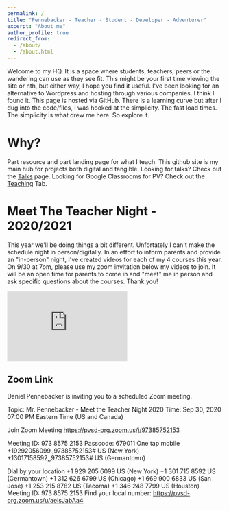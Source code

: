 ```yaml
---
permalink: /
title: "Pennebacker - Teacher - Student - Developer - Adventurer"
excerpt: "About me"
author_profile: true
redirect_from: 
  - /about/
  - /about.html
---
```


Welcome to my HQ. It is a space where students, teachers, peers or the wandering can use as they see fit. This might be your first time viewing the site or nth, but either way, I hope you find it useful. I've been looking for an alternative to Wordpress and hosting through various companies. I think I found it. This page is hosted via GitHub. There is a learning curve but after I dug into the code/files, I was hooked at the simplicity. The fast load times. The simplicity is what drew me here. So explore it. 



Why?
======
Part resource and part landing page for what I teach. This github site is my main hub for projects both digital and tangible. 
Looking for talks? Check out the <a href="https://dpennebacker.github.io/talks/">Talks</a> page. Looking for Google Classrooms for PV? Check out the <a href="https://dpennebacker.github.io/teaching/">Teaching</a> Tab. 

Meet The Teacher Night - 2020/2021
======

This year we'll be doing things a bit different. Unfortately I can't make the schedule night in person/digitally. In an effort to inform parents and provide an "in-person" night, I've created videos for each of my 4 courses this year. On 9/30 at 7pm, please use my zoom invitation below my videos to join. It will be an open time for parents to come in and "meet" me in person and ask specific questions about the courses. Thank you!

<iframe width="280" height="165" src="https://www.youtube.com/embed/JR2eOB_WRbY" frameborder="0" allow="accelerometer; autoplay; clipboard-write; encrypted-media; gyroscope; picture-in-picture" allowfullscreen></iframe>


<h2>Zoom Link</h2>

Daniel Pennebacker is inviting you to a scheduled Zoom meeting.

Topic: Mr. Pennebacker - Meet the Teacher Night 2020
Time: Sep 30, 2020 07:00 PM Eastern Time (US and Canada)

Join Zoom Meeting
<a href="https://pvsd-org.zoom.us/j/97385752153">https://pvsd-org.zoom.us/j/97385752153</a>

Meeting ID: 973 8575 2153
Passcode: 679011
One tap mobile
+19292056099,,97385752153# US (New York)
+13017158592,,97385752153# US (Germantown)

Dial by your location
        +1 929 205 6099 US (New York)
        +1 301 715 8592 US (Germantown)
        +1 312 626 6799 US (Chicago)
        +1 669 900 6833 US (San Jose)
        +1 253 215 8782 US (Tacoma)
        +1 346 248 7799 US (Houston)
Meeting ID: 973 8575 2153
Find your local number: <a href="https://pvsd-org.zoom.us/u/aeisJabAa4">https://pvsd-org.zoom.us/u/aeisJabAa4</a>


